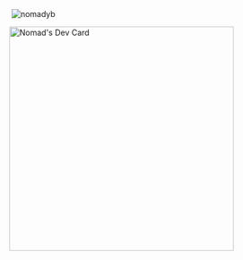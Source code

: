 <!--
![giphy](https://user-images.githubusercontent.com/51696895/161586740-a02a3036-623b-4e14-9cd6-eb8181862194.gif)


[![Top Langs](https://github-readme-stats.vercel.app/api/top-langs/?username=Nomadyb)](https://github.com/Nomadyb/github-readme-stats)



<p><img align="left" src="https://github-readme-stats.vercel.app/api/top-langs?username=nomadyb&show_icons=true&locale=en&layout=compact" alt="nomadyb" /></p>

-->

<p>&nbsp;<img align="center" src="https://github-readme-stats.vercel.app/api?username=nomadyb&show_icons=true&locale=en" alt="nomadyb" /></p>

<a href="https://app.daily.dev/nomadyb"><img src="https://api.daily.dev/devcards/d9965202070543028c57b6f756bc74a1.png?r=8f4" width="400" alt="Nomad's Dev Card"/></a>



<!--
<img align="left" width="50%" src="https://github-readme-stats.vercel.app/api?username=nomadyb&show_icons=true&theme=radical"/>
-->

